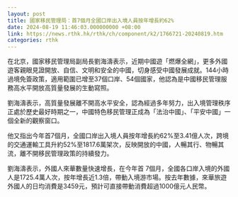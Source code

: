```yaml
---
layout: post
title: 國家移民管理局：首7個月全國口岸出入境人員按年增長約62%
date: 2024-08-19 11:46:03.000000000 +08:00
link: https://news.rthk.hk/rthk/ch/component/k2/1766721-20240819.htm
categories: rthk
---
```


在北京，國家移民管理局副局長劉海濤表示，近期中國遊「燃爆全網」，更多外國遊客親眼見證開放、自信、文明和安全的中國，切身感受中國發展成就。144小時過境免簽政策，適用範圍已增至37個口岸、54個國家，他認為是中國移民管理服務高水平開放高質量發展的生動寫照。

劉海濤表示，高質量發展離不開高水平安全，認為經過多年努力，出入境管理秩序正處於歷史最好時期之一，中國特色移民管理正成為「法治中國」、「平安中國」一個全新的觀察窗口。

他又指出今年首7個月，全國口岸出入境人員按年增長約62%至3.41億人次，跨境的交通運輸工具升約52%至1817.6萬架次，反映開放的中國，人暢其行、物暢其流，離不開移民管理政策的持續發力。

劉海濤表示，外國人來華數量快速增長，在今年首 7個月，全國各口岸入境的外國人是1725.4萬人次，按年增長近1.3倍，帶動入境游市場。按去年數據，來華旅遊外國人的日均消費是3459元，預計可直接帶動消費超過1000億元人民幣。
